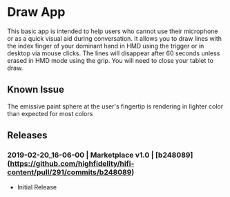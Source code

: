 # Draw App

This basic app is intended to help users who cannot use their microphone or as a quick visual aid during 
conversation. It allows you to draw lines with the index finger of your dominant hand in HMD using the trigger 
or in desktop via mouse clicks. The lines will disappear after 60 seconds unless erased in HMD mode using the 
grip. You will need to close your tablet to draw.

## Known Issue

The emissive paint sphere at the user's fingertip is rendering in lighter color than expected for most colors

## Releases
### 2019-02-20_16-06-00 | Marketplace v1.0 | [b248089] (https://github.com/highfidelity/hifi-content/pull/291/commits/b248089)

- Initial Release
